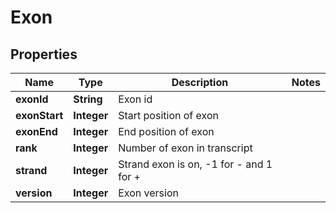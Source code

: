 
# Exon

## Properties
Name | Type | Description | Notes
------------ | ------------- | ------------- | -------------
**exonId** | **String** | Exon id | 
**exonStart** | **Integer** | Start position of exon | 
**exonEnd** | **Integer** | End position of exon | 
**rank** | **Integer** | Number of exon in transcript | 
**strand** | **Integer** | Strand exon is on, -1 for - and 1 for + | 
**version** | **Integer** | Exon version | 



